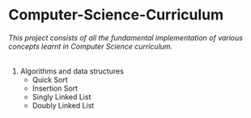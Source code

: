 # Computer-Science-Curriculum
###### This project consists of all the fundamental implementation of various concepts learnt in Computer Science curriculum.
1. Algorithms and data structures  
	- Quick Sort  
	- Insertion Sort
	- Singly Linked List
	- Doubly Linked List
